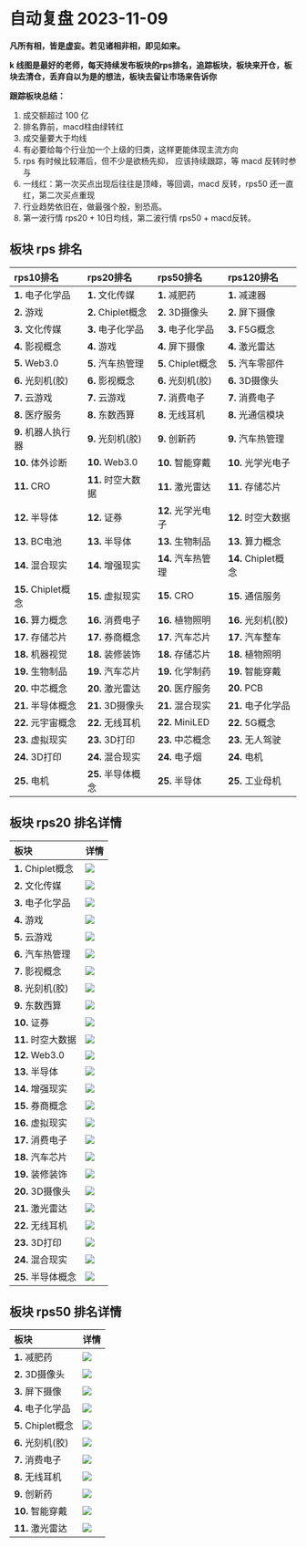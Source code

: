 # 自动复盘 2023-11-09

**凡所有相，皆是虚妄。若见诸相非相，即见如来。**

**k 线图是最好的老师，每天持续发布板块的rps排名，追踪板块，板块来开仓，板块去清仓，丢弃自以为是的想法，板块去留让市场来告诉你**
        
**跟踪板块总结：**
1. 成交额超过 100 亿
2. 排名靠前，macd柱由绿转红
3. 成交量要大于均线
4. 有必要给每个行业加一个上级的归类，这样更能体现主流方向
5. rps 有时候比较滞后，但不少是欲杨先抑， 应该持续跟踪，等 macd 反转时参与
6. 一线红：第一次买点出现后往往是顶峰，等回调，macd 反转，rps50 还一直红，第二次买点重现
7. 行业趋势依旧在，做最强个股，别恐高。
8. 第一波行情 rps20 + 10日均线，第二波行情 rps50 + macd反转。
        
## 板块 rps 排名
| rps10排名           | rps20排名          | rps50排名          | rps120排名          |
|:--------------------|:-------------------|:-------------------|:--------------------|
| **1.** 电子化学品   | **1.** 文化传媒    | **1.** 减肥药      | **1.** 减速器       |
| **2.** 游戏         | **2.** Chiplet概念 | **2.** 3D摄像头    | **2.** 屏下摄像     |
| **3.** 文化传媒     | **3.** 电子化学品  | **3.** 电子化学品  | **3.** F5G概念      |
| **4.** 影视概念     | **4.** 游戏        | **4.** 屏下摄像    | **4.** 激光雷达     |
| **5.** Web3.0       | **5.** 汽车热管理  | **5.** Chiplet概念 | **5.** 汽车零部件   |
| **6.** 光刻机(胶)   | **6.** 影视概念    | **6.** 光刻机(胶)  | **6.** 3D摄像头     |
| **7.** 云游戏       | **7.** 云游戏      | **7.** 消费电子    | **7.** 消费电子     |
| **8.** 医疗服务     | **8.** 东数西算    | **8.** 无线耳机    | **8.** 光通信模块   |
| **9.** 机器人执行器 | **9.** 光刻机(胶)  | **9.** 创新药      | **9.** 汽车热管理   |
| **10.** 体外诊断    | **10.** Web3.0     | **10.** 智能穿戴   | **10.** 光学光电子  |
| **11.** CRO         | **11.** 时空大数据 | **11.** 激光雷达   | **11.** 存储芯片    |
| **12.** 半导体      | **12.** 证券       | **12.** 光学光电子 | **12.** 时空大数据  |
| **13.** BC电池      | **13.** 半导体     | **13.** 生物制品   | **13.** 算力概念    |
| **14.** 混合现实    | **14.** 增强现实   | **14.** 汽车热管理 | **14.** Chiplet概念 |
| **15.** Chiplet概念 | **15.** 虚拟现实   | **15.** CRO        | **15.** 通信服务    |
| **16.** 算力概念    | **16.** 消费电子   | **16.** 植物照明   | **16.** 光刻机(胶)  |
| **17.** 存储芯片    | **17.** 券商概念   | **17.** 汽车芯片   | **17.** 汽车整车    |
| **18.** 机器视觉    | **18.** 装修装饰   | **18.** 存储芯片   | **18.** 植物照明    |
| **19.** 生物制品    | **19.** 汽车芯片   | **19.** 化学制药   | **19.** 智能穿戴    |
| **20.** 中芯概念    | **20.** 激光雷达   | **20.** 医疗服务   | **20.** PCB         |
| **21.** 半导体概念  | **21.** 3D摄像头   | **21.** 混合现实   | **21.** 电子化学品  |
| **22.** 元宇宙概念  | **22.** 无线耳机   | **22.** MiniLED    | **22.** 5G概念      |
| **23.** 虚拟现实    | **23.** 3D打印     | **23.** 中芯概念   | **23.** 无人驾驶    |
| **24.** 3D打印      | **24.** 混合现实   | **24.** 电子烟     | **24.** 电机        |
| **25.** 电机        | **25.** 半导体概念 | **25.** 半导体     | **25.** 工业母机    |
## 板块 rps20 排名详情
| 板块               | 详情                                                                                                 |
|:-------------------|:-----------------------------------------------------------------------------------------------------|
| **1.** Chiplet概念 | ![](https://sykent-blog-image.oss-cn-beijing.aliyuncs.com/quant/image/2023/11/1699517158030-tmp.jpg) |
| **2.** 文化传媒    | ![](https://sykent-blog-image.oss-cn-beijing.aliyuncs.com/quant/image/2023/11/1699517159576-tmp.jpg) |
| **3.** 电子化学品  | ![](https://sykent-blog-image.oss-cn-beijing.aliyuncs.com/quant/image/2023/11/1699517160678-tmp.jpg) |
| **4.** 游戏        | ![](https://sykent-blog-image.oss-cn-beijing.aliyuncs.com/quant/image/2023/11/1699517161709-tmp.jpg) |
| **5.** 云游戏      | ![](https://sykent-blog-image.oss-cn-beijing.aliyuncs.com/quant/image/2023/11/1699517162857-tmp.jpg) |
| **6.** 汽车热管理  | ![](https://sykent-blog-image.oss-cn-beijing.aliyuncs.com/quant/image/2023/11/1699517163710-tmp.jpg) |
| **7.** 影视概念    | ![](https://sykent-blog-image.oss-cn-beijing.aliyuncs.com/quant/image/2023/11/1699517164759-tmp.jpg) |
| **8.** 光刻机(胶)  | ![](https://sykent-blog-image.oss-cn-beijing.aliyuncs.com/quant/image/2023/11/1699517165758-tmp.jpg) |
| **9.** 东数西算    | ![](https://sykent-blog-image.oss-cn-beijing.aliyuncs.com/quant/image/2023/11/1699517166700-tmp.jpg) |
| **10.** 证券       | ![](https://sykent-blog-image.oss-cn-beijing.aliyuncs.com/quant/image/2023/11/1699517167694-tmp.jpg) |
| **11.** 时空大数据 | ![](https://sykent-blog-image.oss-cn-beijing.aliyuncs.com/quant/image/2023/11/1699517168609-tmp.jpg) |
| **12.** Web3.0     | ![](https://sykent-blog-image.oss-cn-beijing.aliyuncs.com/quant/image/2023/11/1699517169689-tmp.jpg) |
| **13.** 半导体     | ![](https://sykent-blog-image.oss-cn-beijing.aliyuncs.com/quant/image/2023/11/1699517170793-tmp.jpg) |
| **14.** 增强现实   | ![](https://sykent-blog-image.oss-cn-beijing.aliyuncs.com/quant/image/2023/11/1699517171825-tmp.jpg) |
| **15.** 券商概念   | ![](https://sykent-blog-image.oss-cn-beijing.aliyuncs.com/quant/image/2023/11/1699517172825-tmp.jpg) |
| **16.** 虚拟现实   | ![](https://sykent-blog-image.oss-cn-beijing.aliyuncs.com/quant/image/2023/11/1699517173726-tmp.jpg) |
| **17.** 消费电子   | ![](https://sykent-blog-image.oss-cn-beijing.aliyuncs.com/quant/image/2023/11/1699517174628-tmp.jpg) |
| **18.** 汽车芯片   | ![](https://sykent-blog-image.oss-cn-beijing.aliyuncs.com/quant/image/2023/11/1699517175692-tmp.jpg) |
| **19.** 装修装饰   | ![](https://sykent-blog-image.oss-cn-beijing.aliyuncs.com/quant/image/2023/11/1699517176840-tmp.jpg) |
| **20.** 3D摄像头   | ![](https://sykent-blog-image.oss-cn-beijing.aliyuncs.com/quant/image/2023/11/1699517177925-tmp.jpg) |
| **21.** 激光雷达   | ![](https://sykent-blog-image.oss-cn-beijing.aliyuncs.com/quant/image/2023/11/1699517179041-tmp.jpg) |
| **22.** 无线耳机   | ![](https://sykent-blog-image.oss-cn-beijing.aliyuncs.com/quant/image/2023/11/1699517180191-tmp.jpg) |
| **23.** 3D打印     | ![](https://sykent-blog-image.oss-cn-beijing.aliyuncs.com/quant/image/2023/11/1699517181475-tmp.jpg) |
| **24.** 混合现实   | ![](https://sykent-blog-image.oss-cn-beijing.aliyuncs.com/quant/image/2023/11/1699517182227-tmp.jpg) |
| **25.** 半导体概念 | ![](https://sykent-blog-image.oss-cn-beijing.aliyuncs.com/quant/image/2023/11/1699517183304-tmp.jpg) |
## 板块 rps50 排名详情
| 板块               | 详情                                                                                                 |
|:-------------------|:-----------------------------------------------------------------------------------------------------|
| **1.** 减肥药      | ![](https://sykent-blog-image.oss-cn-beijing.aliyuncs.com/quant/image/2023/11/1699517183977-tmp.jpg) |
| **2.** 3D摄像头    | ![](https://sykent-blog-image.oss-cn-beijing.aliyuncs.com/quant/image/2023/11/1699517184992-tmp.jpg) |
| **3.** 屏下摄像    | ![](https://sykent-blog-image.oss-cn-beijing.aliyuncs.com/quant/image/2023/11/1699517186222-tmp.jpg) |
| **4.** 电子化学品  | ![](https://sykent-blog-image.oss-cn-beijing.aliyuncs.com/quant/image/2023/11/1699517187308-tmp.jpg) |
| **5.** Chiplet概念 | ![](https://sykent-blog-image.oss-cn-beijing.aliyuncs.com/quant/image/2023/11/1699517188487-tmp.jpg) |
| **6.** 光刻机(胶)  | ![](https://sykent-blog-image.oss-cn-beijing.aliyuncs.com/quant/image/2023/11/1699517189524-tmp.jpg) |
| **7.** 消费电子    | ![](https://sykent-blog-image.oss-cn-beijing.aliyuncs.com/quant/image/2023/11/1699517190541-tmp.jpg) |
| **8.** 无线耳机    | ![](https://sykent-blog-image.oss-cn-beijing.aliyuncs.com/quant/image/2023/11/1699517191674-tmp.jpg) |
| **9.** 创新药      | ![](https://sykent-blog-image.oss-cn-beijing.aliyuncs.com/quant/image/2023/11/1699517192776-tmp.jpg) |
| **10.** 智能穿戴   | ![](https://sykent-blog-image.oss-cn-beijing.aliyuncs.com/quant/image/2023/11/1699517194007-tmp.jpg) |
| **11.** 激光雷达   | ![](https://sykent-blog-image.oss-cn-beijing.aliyuncs.com/quant/image/2023/11/1699517195023-tmp.jpg) |